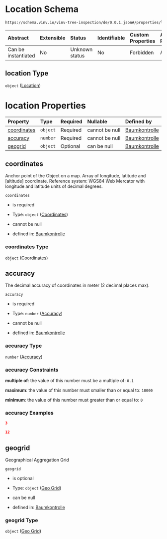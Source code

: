 # Location Schema

```txt
https://schema.vinv.io/vinv-tree-inspection/de/0.0.1.json#/properties/location
```



| Abstract            | Extensible | Status         | Identifiable | Custom Properties | Additional Properties | Access Restrictions | Defined In                                                                                                                 |
| :------------------ | :--------- | :------------- | :----------- | :---------------- | :-------------------- | :------------------ | :------------------------------------------------------------------------------------------------------------------------- |
| Can be instantiated | No         | Unknown status | No           | Forbidden         | Allowed               | none                | [dereferenced.doc.json\*](../../../../../../vinv-schemas/vinv-tree/out/0.0.1/dereferenced.doc.json "open original schema") |

## location Type

`object` ([Location](dereferenced-properties-location.md))

# location Properties

| Property                    | Type     | Required | Nullable       | Defined by                                                                                                                                                                          |
| :-------------------------- | :------- | :------- | :------------- | :---------------------------------------------------------------------------------------------------------------------------------------------------------------------------------- |
| [coordinates](#coordinates) | `object` | Required | cannot be null | [Baumkontrolle](dereferenced-properties-location-properties-coordinates.md "https://schema.vinv.io/vinv-tree-inspection/de/0.0.1.json#/properties/location/properties/coordinates") |
| [accuracy](#accuracy)       | `number` | Required | cannot be null | [Baumkontrolle](dereferenced-properties-location-properties-accuracy.md "https://schema.vinv.io/vinv-tree-inspection/de/0.0.1.json#/properties/location/properties/accuracy")       |
| [geogrid](#geogrid)         | `object` | Optional | can be null    | [Baumkontrolle](dereferenced-properties-location-properties-geo-grid.md "https://schema.vinv.io/vinv-tree-inspection/de/0.0.1.json#/properties/location/properties/geogrid")        |

## coordinates

Anchor point of the Object on a map. Array of longitude, latitude and \[altitude] coordinate. Reference system: WGS84 Web Mercator with longitude and latitude units of decimal degrees.

`coordinates`

*   is required

*   Type: `object` ([Coordinates](dereferenced-properties-location-properties-coordinates.md))

*   cannot be null

*   defined in: [Baumkontrolle](dereferenced-properties-location-properties-coordinates.md "https://schema.vinv.io/vinv-tree-inspection/de/0.0.1.json#/properties/location/properties/coordinates")

### coordinates Type

`object` ([Coordinates](dereferenced-properties-location-properties-coordinates.md))

## accuracy

The decimal accuracy of coordinates in meter (2 decimal places max).

`accuracy`

*   is required

*   Type: `number` ([Accuracy](dereferenced-properties-location-properties-accuracy.md))

*   cannot be null

*   defined in: [Baumkontrolle](dereferenced-properties-location-properties-accuracy.md "https://schema.vinv.io/vinv-tree-inspection/de/0.0.1.json#/properties/location/properties/accuracy")

### accuracy Type

`number` ([Accuracy](dereferenced-properties-location-properties-accuracy.md))

### accuracy Constraints

**multiple of**: the value of this number must be a multiple of: `0.1`

**maximum**: the value of this number must smaller than or equal to: `10000`

**minimum**: the value of this number must greater than or equal to: `0`

### accuracy Examples

```json
3
```

```json
12
```

## geogrid

Geographical Aggregation Grid

`geogrid`

*   is optional

*   Type: `object` ([Geo Grid](dereferenced-properties-location-properties-geo-grid.md))

*   can be null

*   defined in: [Baumkontrolle](dereferenced-properties-location-properties-geo-grid.md "https://schema.vinv.io/vinv-tree-inspection/de/0.0.1.json#/properties/location/properties/geogrid")

### geogrid Type

`object` ([Geo Grid](dereferenced-properties-location-properties-geo-grid.md))
